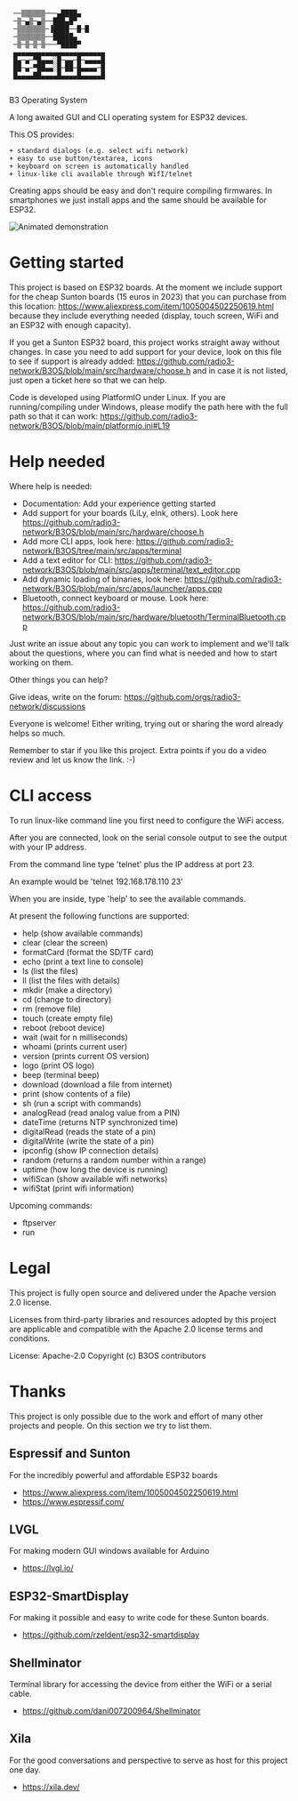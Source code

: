 ```
                           
 ──▒▒▒▒▒▒───▄████▄         
 ─▒─▄▒─▄▒──███▄█▀          
 ─▒▒▒▒▒▒▒─▐████──█─█       
 ─▒▒▒▒▒▒▒──█████▄          
 ─▒─▒─▒─▒───▀████▀         
 ▄▄▄▄▄▄▄▄▄▄▄▄▄▄▄▄▄▄▄▄▄▄▄   
 █▄─▄─▀█▄▄▄░█─▄▄─█─▄▄▄▄█   
 ██─▄─▀██▄▄░█─██─█▄▄▄▄─█   
 █▄▄▄▄██▄▄▄▄█▄▄▄▄█▄▄▄▄▄█   
                           

```

B3 Operating System

A long awaited GUI and CLI operating system
for ESP32 devices.


This OS provides:

    + standard dialogs (e.g. select wifi network)
    + easy to use button/textarea, icons
    + keyboard on screen is automatically handled
    + linux-like cli available through WifI/telnet


Creating apps should be easy and don't require
compiling firmwares. In smartphones we just install
apps and the same should be available for ESP32.


![Animated demonstration](/docs/screenshots/video_2023-03-24_10-19-02.gif)



# Getting started

This project is based on ESP32 boards. At the moment we include support for the cheap Sunton boards (15 euros in 2023) that you can purchase from this location: https://www.aliexpress.com/item/1005004502250619.html because they include everything needed (display, touch screen, WiFi and an ESP32 with enough capacity).

If you get a Sunton ESP32 board, this project works straight away without changes. In case you need to add support for your device, look on this file to see if support is already added: https://github.com/radio3-network/B3OS/blob/main/src/hardware/choose.h and in case it is not listed, just open a ticket here so that we can help.

Code is developed using PlatformIO under Linux. If you are running/compiling under Windows, please modify the path here with the full path so that it can work: https://github.com/radio3-network/B3OS/blob/main/platformio.ini#L19


# Help needed

Where help is needed:

+ Documentation: Add your experience getting started
+ Add support for your boards (LiLy, eInk, others). Look here https://github.com/radio3-network/B3OS/blob/main/src/hardware/choose.h
+ Add more CLI apps, look here: https://github.com/radio3-network/B3OS/tree/main/src/apps/terminal
+ Add a text editor for CLI: https://github.com/radio3-network/B3OS/blob/main/src/apps/terminal/text_editor.cpp
+ Add dynamic loading of binaries, look here: https://github.com/radio3-network/B3OS/blob/main/src/apps/launcher/apps.cpp
+ Bluetooth, connect keyboard or mouse. Look here: https://github.com/radio3-network/B3OS/blob/main/src/hardware/bluetooth/TerminalBluetooth.cpp

Just write an issue about any topic you can work to implement and we'll talk about the questions, where you can find what is needed and how to start working on them.

Other things you can help?

Give ideas, write on the forum: https://github.com/orgs/radio3-network/discussions

Everyone is welcome! Either writing, trying out or sharing the word already helps so much.

Remember to star if you like this project. Extra points if you do a video review and let us know the link. :-)


# CLI access

To run linux-like command line you first need to configure the WiFi access.

After you are connected, look on the serial console output to see the output with your IP address.

From the command line type 'telnet' plus the IP address at port 23.

An example would be 'telnet 192.168.178.110 23'

When you are inside, type 'help' to see the available commands.

At present the following functions are supported:
+ help (show available commands)
+ clear (clear the screen)
+ formatCard (format the SD/TF card)
+ echo (print a text line to console)
+ ls (list the files)
+ ll (list the files with details)
+ mkdir (make a directory)
+ cd (change to directory)
+ rm (remove file)
+ touch (create empty file)
+ reboot (reboot device)
+ wait (wait for n milliseconds)
+ whoami (prints current user)
+ version (prints current OS version)
+ logo (print OS logo)
+ beep (terminal beep)
+ download (download a file from internet)
+ print (show contents of a file)
+ sh (run a script with commands)
+ analogRead (read analog value from a PIN)
+ dateTime (returns NTP synchronized time)
+ digitalRead (reads the state of a pin)
+ digitalWrite (write the state of a pin)
+ ipconfig (show IP connection details)
+ random (returns a random number within a range)
+ uptime (how long the device is running)
+ wifiScan (show available wifi networks)
+ wifiStat (print wifi information)

Upcoming commands:
+ ftpserver
+ run



# Legal

This project is fully open source and delivered under the Apache version 2.0 license.

Licenses from third-party libraries and resources adopted by this project are applicable and compatible with the Apache 2.0 license terms and conditions.

License: Apache-2.0
Copyright (c) B3OS contributors


# Thanks

This project is only possible due to the work and effort of many other projects and people.
On this section we try to list them.


## Espressif and Sunton
For the incredibly powerful and affordable ESP32 boards
+ https://www.aliexpress.com/item/1005004502250619.html
+ https://www.espressif.com/


## LVGL
For making modern GUI windows available for Arduino
+ https://lvgl.io/


## ESP32-SmartDisplay
For making it possible and easy to write code
for these Sunton boards.
+ https://github.com/rzeldent/esp32-smartdisplay


## Shellminator
Terminal library for accessing the device from
either the WiFi or a serial cable.
+ https://github.com/dani007200964/Shellminator


## Xila
For the good conversations and perspective to serve as host for this project one day.
+ https://xila.dev/